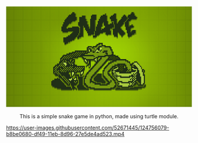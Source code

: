 <p align="center">
  <img src="snake.png" />
</p>
<p align="center">
 This is a simple snake game in python, made using turtle module.
</p>


https://user-images.githubusercontent.com/52671445/124756079-b8be0680-df49-11eb-8d96-27e5de4ad523.mp4





